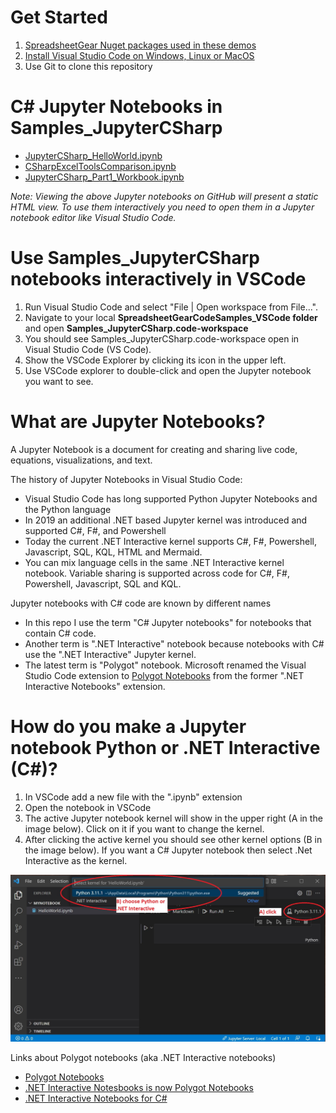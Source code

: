 # Get Started #
  1. [SpreadsheetGear Nuget packages used in these demos](../README.md#get-started)
  2. [Install Visual Studio Code on Windows, Linux or MacOS](../README.md#visual-studio-code-installation)
  3. Use Git to clone this repository

# C# Jupyter Notebooks in Samples_JupyterCSharp #
- [JupyterCSharp_HelloWorld.ipynb](../Samples_JupyterCSharp/JupyterCSharp_HelloWorld.ipynb)
- [CSharpExcelToolsComparison.ipynb](../Samples_JupyterCSharp/CSharpExcelToolsComparison.ipynb)
- [JupyterCSharp_Part1_Workbook.ipynb](../Samples_JupyterCSharp/JupyterCSharp_Part1_Workbook.ipynb)

*Note: Viewing the above Jupyter notebooks on GitHub will present a static HTML view. To use them interactively you need to open them in a Jupyter notebook editor like Visual Studio Code.*

# Use Samples_JupyterCSharp notebooks interactively in VSCode #
1. Run Visual Studio Code and select "File | Open workspace from File...".
2. Navigate to your local **SpreadsheetGearCodeSamples_VSCode folder** and open **Samples_JupyterCSharp.code-workspace**
3. You should see Samples_JupyterCSharp.code-workspace open in Visual Studio Code (VS Code).
4. Show the VSCode Explorer by clicking its icon in the upper left.
5. Use VSCode explorer to double-click and open the Jupyter notebook you want to see.

# What are Jupyter Notebooks? #

A Jupyter Notebook is a document for creating and sharing live code, equations, visualizations, and text.

The history of Jupyter Notebooks in Visual Studio Code:
- Visual Studio Code has long supported Python Jupyter Notebooks and the Python language
- In 2019 an additional .NET based Jupyter kernel was introduced and supported C#, F#, and Powershell
- Today the current .NET Interactive kernel supports C#, F#, Powershell, Javascript, SQL, KQL, HTML and Mermaid.
- You can mix language cells in the same .NET Interactive kernel notebook. Variable sharing is supported across code for C#, F#, Powershell, Javascript, SQL and KQL.

Jupyter notebooks with C# code are known by different names

- In this repo I use the term "C# Jupyter notebooks" for notebooks that contain C# code. 
- Another term is ".NET Interactive" notebook because notebooks with C# use the ".NET Interactive" Jupyter kernel.
- The latest term is "Polygot" notebook. Microsoft renamed the Visual Studio Code extension to [Polygot Notebooks](https://marketplace.visualstudio.com/items?itemName=ms-dotnettools.dotnet-interactive-vscode) from the former ".NET Interactive Notebooks" extension.

# How do you make a Jupyter notebook Python or .NET Interactive (C#)? #
1. In VSCode add a new file with the ".ipynb" extension 
2. Open the notebook in VSCode
3. The active Jupyter notebook kernel will show in the upper right (A in the image below). Click on it if you want to change the kernel.
4. After clicking the active kernel you should see other kernel options (B in the image below). If you want a C# Jupyter notebook then select .Net Interactive as the kernel.

![Image](images/ChangeNotebookKernel.jpg)

Links about Polygot notebooks (aka .NET Interactive notebooks)
- [Polygot Notebooks](https://marketplace.visualstudio.com/items?itemName=ms-dotnettools.dotnet-interactive-vscode)
- [.NET Interactive Notesbooks is now Polygot Notebooks](https://devblogs.microsoft.com/dotnet/dotnet-interactive-notebooks-is-now-polyglot-notebooks/)
- [.NET Interactive Notebooks for C#](https://github.com/dotnet/csharp-notebooks)



